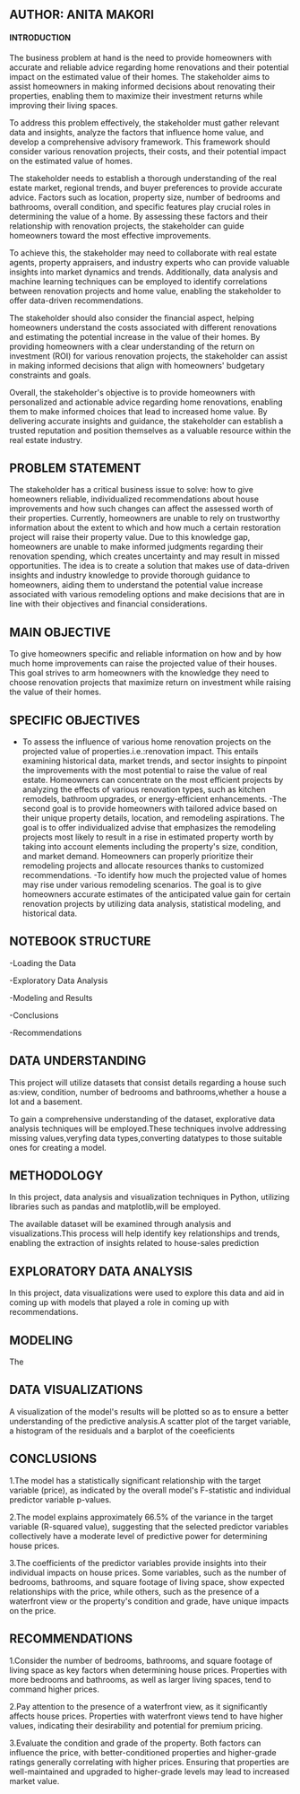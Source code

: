 ## AUTHOR: ANITA MAKORI




#### INTRODUCTION
The business problem at hand is the need to provide homeowners with accurate and reliable advice regarding home renovations and their potential impact on the estimated value of their homes. The stakeholder aims to assist homeowners in making informed decisions about renovating their properties, enabling them to maximize their investment returns while improving their living spaces.

To address this problem effectively, the stakeholder must gather relevant data and insights, analyze the factors that influence home value, and develop a comprehensive advisory framework. This framework should consider various renovation projects, their costs, and their potential impact on the estimated value of homes.

The stakeholder needs to establish a thorough understanding of the real estate market, regional trends, and buyer preferences to provide accurate advice. Factors such as location, property size, number of bedrooms and bathrooms, overall condition, and specific features play crucial roles in determining the value of a home. By assessing these factors and their relationship with renovation projects, the stakeholder can guide homeowners toward the most effective improvements.

To achieve this, the stakeholder may need to collaborate with real estate agents, property appraisers, and industry experts who can provide valuable insights into market dynamics and trends. Additionally, data analysis and machine learning techniques can be employed to identify correlations between renovation projects and home value, enabling the stakeholder to offer data-driven recommendations.

The stakeholder should also consider the financial aspect, helping homeowners understand the costs associated with different renovations and estimating the potential increase in the value of their homes. By providing homeowners with a clear understanding of the return on investment (ROI) for various renovation projects, the stakeholder can assist in making informed decisions that align with homeowners' budgetary constraints and goals.

Overall, the stakeholder's objective is to provide homeowners with personalized and actionable advice regarding home renovations, enabling them to make informed choices that lead to increased home value. By delivering accurate insights and guidance, the stakeholder can establish a trusted reputation and position themselves as a valuable resource within the real estate industry.




## PROBLEM STATEMENT
The stakeholder has a critical business issue to solve: how to give homeowners reliable, individualized recommendations about house improvements and how such changes can affect the assessed worth of their properties. Currently, homeowners are unable to rely on trustworthy information about the extent to which and how much a certain restoration project will raise their property value. Due to this knowledge gap, homeowners are unable to make informed judgments regarding their renovation spending, which creates uncertainty and may result in missed opportunities. The idea is to create a solution that makes use of data-driven insights and industry knowledge to provide thorough guidance to homeowners, aiding them to understand the potential value increase associated with various remodeling options and make decisions that are in line with their objectives and financial considerations.

## MAIN OBJECTIVE
To give homeowners specific and reliable information on how and by how much home improvements can raise the projected value of their houses. This goal strives to arm homeowners with the knowledge they need to choose renovation projects that maximize return on investment while raising the value of their homes.


## SPECIFIC OBJECTIVES
- To assess the influence of various home renovation projects on the projected value of properties.i.e.:renovation impact. This entails examining historical data, market trends, and sector insights to pinpoint the improvements with the most potential to raise the value of real estate. Homeowners can concentrate on the most efficient projects by analyzing the effects of various renovation types, such as kitchen remodels, bathroom upgrades, or energy-efficient enhancements.
-The second goal is to provide homeowners with tailored advice based on their unique property details, location, and remodeling aspirations. The goal is to offer individualized advise that emphasizes the remodeling projects most likely to result in a rise in estimated property worth by taking into account elements including the property's size, condition, and market demand. Homeowners can properly prioritize their remodeling projects and allocate resources thanks to customized recommendations.
-To identify how much the projected value of homes may rise under various remodeling scenarios. The goal is to give homeowners accurate estimates of the anticipated value gain for certain renovation projects by utilizing data analysis, statistical modeling, and historical data.



## NOTEBOOK STRUCTURE
-Loading the Data

-Exploratory Data Analysis

-Modeling and Results

-Conclusions

-Recommendations



## DATA UNDERSTANDING
This project will utilize datasets that consist details regarding a house such as:view, condition, number of bedrooms and bathrooms,whether a house a lot and a basement.

To gain a comprehensive understanding of the dataset, explorative data analysis techniques will be employed.These techniques involve addressing missing values,veryfing data types,converting datatypes to those suitable ones for creating a model.

## METHODOLOGY
In this project, data analysis and visualization techniques in Python, utilizing libraries such as pandas and matplotlib,will be employed.

The available dataset will be examined through analysis and visualizations.This process will help identify key relationships and trends, enabling the extraction of insights related to house-sales prediction



## EXPLORATORY DATA ANALYSIS
In this project, data visualizations were used to explore this data and aid in coming up with models that played a role in coming up with recommendations.


## MODELING
The 


## DATA VISUALIZATIONS
A visualization of the model's results will be plotted so as to ensure a better understanding of the predictive analysis.A scatter plot of the target variable, a histogram of the residuals and a barplot of the coeeficients 


## CONCLUSIONS
1.The model has a statistically significant relationship with the target variable (price), as indicated by the overall model's F-statistic and individual predictor variable p-values.

2.The model explains approximately 66.5% of the variance in the target variable (R-squared value), suggesting that the selected predictor variables collectively have a moderate level of predictive power for determining house prices.

3.The coefficients of the predictor variables provide insights into their individual impacts on house prices. Some variables, such as the number of bedrooms, bathrooms, and square footage of living space, show expected relationships with the price, while others, such as the presence of a waterfront view or the property's condition and grade, have unique impacts on the price.



## RECOMMENDATIONS
1.Consider the number of bedrooms, bathrooms, and square footage of living space as key factors when determining house prices. Properties with more bedrooms and bathrooms, as well as larger living spaces, tend to command higher prices.

2.Pay attention to the presence of a waterfront view, as it significantly affects house prices. Properties with waterfront views tend to have higher values, indicating their desirability and potential for premium pricing.

3.Evaluate the condition and grade of the property. Both factors can influence the price, with better-conditioned properties and higher-grade ratings generally correlating with higher prices. Ensuring that properties are well-maintained and upgraded to higher-grade levels may lead to increased market value.